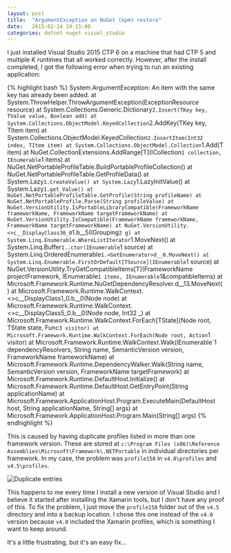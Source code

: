 ```yaml
---
layout: post
title:  "ArgumentException on NuGet (kpm) restore"
date:   2015-02-24 19:15:00
categories: dotnet nuget visual_studio 
---
```


I just installed Visual Studio 2015 CTP 6 on a machine that had CTP 5 and multiple K runtimes that all worked correctly.  However, after the install completed, I got the following error when trying to run an existing application:

{% highlight bash %}
System.ArgumentException: An item with the same key has already been added.
   at System.ThrowHelper.ThrowArgumentException(ExceptionResource resource)
   at System.Collections.Generic.Dictionary`2.Insert(TKey key, TValue value, Boolean add)
   at System.Collections.ObjectModel.KeyedCollection`2.AddKey(TKey key, TItem item)
   at System.Collections.ObjectModel.KeyedCollection`2.InsertItem(Int32 index, TItem item)
   at System.Collections.ObjectModel.Collection`1.Add(T item)
   at NuGet.CollectionExtensions.AddRange[T](ICollection`1 collection, IEnumerable`1 items)
   at NuGet.NetPortableProfileTable.BuildPortableProfileCollection()
   at NuGet.NetPortableProfileTable.GetProfileData()
   at System.Lazy`1.CreateValue()
   at System.Lazy`1.LazyInitValue()
   at System.Lazy`1.get_Value()
   at NuGet.NetPortableProfileTable.GetProfile(String profileName)
   at NuGet.NetPortableProfile.Parse(String profileValue)
   at NuGet.VersionUtility.IsPortableLibraryCompatible(FrameworkName frameworkName, FrameworkName targetFrameworkName)
   at NuGet.VersionUtility.IsCompatible(FrameworkName frameworkName, FrameworkName targetFrameworkName)
   at NuGet.VersionUtility.<>c__DisplayClass36_0`1.<TryGetCompatibleItems>b__5(IGrouping`2 g)
   at System.Linq.Enumerable.WhereListIterator`1.MoveNext()
   at System.Linq.Buffer`1..ctor(IEnumerable`1 source)
   at System.Linq.OrderedEnumerable`1.<GetEnumerator>d__0.MoveNext()
   at System.Linq.Enumerable.FirstOrDefault[TSource](IEnumerable`1 source)
   at NuGet.VersionUtility.TryGetCompatibleItems[T](FrameworkName projectFramework, IEnumerable`1 items, IEnumerable`1&compatibleItems)
   at Microsoft.Framework.Runtime.NuGetDependencyResolver.<GetDependencies>d__13.MoveNext()
   at Microsoft.Framework.Runtime.WalkContext.<>c__DisplayClass1_0.<Walk>b__0(Node node)
   at Microsoft.Framework.Runtime.WalkContext.<>c__DisplayClass5_0.<ForEach>b__0(Node node, Int32 _)
   at Microsoft.Framework.Runtime.WalkContext.ForEach[TState](Node root, TState state, Func`3 visitor)
   at Microsoft.Framework.Runtime.WalkContext.ForEach(Node root, Action`1 visitor)
   at Microsoft.Framework.Runtime.WalkContext.Walk(IEnumerable`1 dependencyResolvers, String name, SemanticVersion version, FrameworkName frameworkName)
   at Microsoft.Framework.Runtime.DependencyWalker.Walk(String name, SemanticVersion version, FrameworkName targetFramework)
   at Microsoft.Framework.Runtime.DefaultHost.Initialize()
   at Microsoft.Framework.Runtime.DefaultHost.GetEntryPoint(String applicationName)
   at Microsoft.Framework.ApplicationHost.Program.ExecuteMain(DefaultHost host, String applicationName, String[] args)
   at Microsoft.Framework.ApplicationHost.Program.Main(String[] args)
{% endhighlight %}

This is caused by having duplicate profiles listed in more than one framework version.  These are stored at `c:\Program Files (x86)\Reference Assemblies\Microsoft\Framework\.NETPortable` in individual directories per framework.  In my case, the problem was `profile158` in `v4.0\profiles` and `v4.5\profiles`.

![Duplicate entries](https://andybenzblog.blob.core.windows.net/images/duplicate-profiles.png)

This happens to me every time I install a new version of Visual Studio and I believe it started after installing the Xamarin tools, but I don't have any proof of this.  To fix the problem, I just move the `profile158` folder out of the `v4.5` directory and into a backup location.  I chose this one instead of the `v4.0` version because `v4.0` included the Xamarin profiles, which is something I want to keep around.

It's a little frustrating, but it's an easy fix...